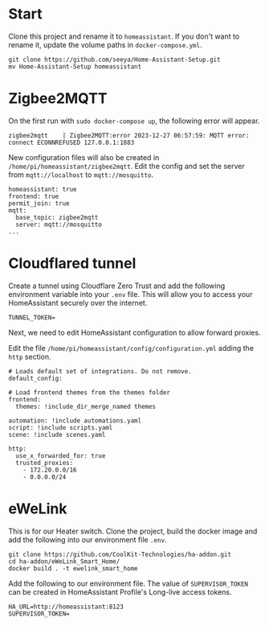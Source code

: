 # Start

Clone this project and rename it to `homeassistant`. If you don't want to rename it, update the volume paths in `docker-compose.yml`.

```
git clone https://github.com/seeya/Home-Assistant-Setup.git
mv Home-Assistant-Setup homeassistant
```

# Zigbee2MQTT

On the first run with `sudo docker-compose up`, the following error will appear.

```
zigbee2mqtt    | Zigbee2MQTT:error 2023-12-27 06:57:59: MQTT error: connect ECONNREFUSED 127.0.0.1:1883
```

New configuration files will also be created in `/home/pi/homeassistant/zigbee2mqtt`.
Edit the config and set the server from `mqtt://localhost` to `mqtt://mosquitto`.

```
homeassistant: true
frontend: true
permit_join: true
mqtt:
  base_topic: zigbee2mqtt
  server: mqtt://mosquitto
...
```

# Cloudflared tunnel

Create a tunnel using Cloudflare Zero Trust and add the following environment variable into your `.env` file.
This will allow you to access your HomeAssistant securely over the internet.

```
TUNNEL_TOKEN=
```

Next, we need to edit HomeAssistant configuration to allow forward proxies.

Edit the file `/home/pi/homeassistant/config/configuration.yml` adding the `http` section.

```
# Loads default set of integrations. Do not remove.
default_config:

# Load frontend themes from the themes folder
frontend:
  themes: !include_dir_merge_named themes

automation: !include automations.yaml
script: !include scripts.yaml
scene: !include scenes.yaml

http:
  use_x_forwarded_for: true
  trusted_proxies:
    - 172.20.0.0/16
    - 0.0.0.0/24
```

# eWeLink

This is for our Heater switch. Clone the project, build the docker image and add the following into our environment file `.env`.

```
git clone https://github.com/CoolKit-Technologies/ha-addon.git
cd ha-addon/eWeLink_Smart_Home/
docker build . -t ewelink_smart_home
```

Add the following to our environment file. The value of `SUPERVISOR_TOKEN` can be created in HomeAssistant Profile's Long-live access tokens.

```
HA_URL=http://homeassistant:8123
SUPERVISOR_TOKEN=
```
